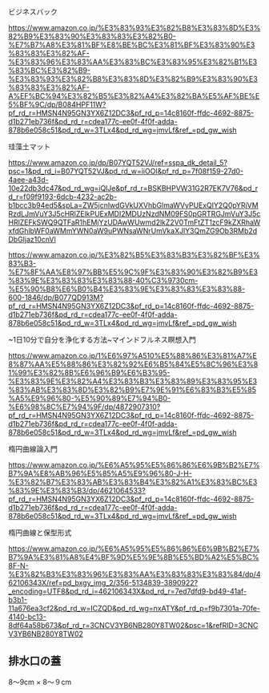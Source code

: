 ビジネスバック

https://www.amazon.co.jp/%E3%83%93%E3%82%B8%E3%83%8D%E3%82%B9%E3%83%90%E3%83%83%E3%82%B0-%E7%B7%A8%E3%81%BF%E8%BE%BC%E3%81%BF%E3%83%90%E3%83%83%E3%82%AF-%E3%83%96%E3%83%AA%E3%83%BC%E3%83%95%E3%82%B1%E3%83%BC%E3%82%B9-%E3%83%93%E3%82%B8%E3%83%8D%E3%82%B9%E3%83%90%E3%83%83%E3%82%AF-A%EF%BC%94%E3%82%B5%E3%82%A4%E3%82%BA%E5%AF%BE%E5%BF%9C/dp/B084HPF11W?pf_rd_r=HMSN4N95GN3YX6Z12DC3&pf_rd_p=14c8160f-ffdc-4692-8875-d1b271eb736f&pd_rd_r=cdea177c-ee0f-4f0f-adda-878b6e058c51&pd_rd_w=3TLx4&pd_rd_wg=jmvLf&ref_=pd_gw_wish


珪藻土マット

https://www.amazon.co.jp/dp/B07YQT52VJ/ref=sspa_dk_detail_5?psc=1&pd_rd_i=B07YQT52VJ&pd_rd_w=iiOOI&pf_rd_p=7f08f159-27d0-4aee-a43d-10e22db3dc47&pd_rd_wg=iQlJe&pf_rd_r=BSKBHPVW31G2R7EK7V76&pd_rd_r=f09f9193-6dcb-4232-ac2b-b1bcc3b94ed5&spLa=ZW5jcnlwdGVkUXVhbGlmaWVyPUExQlY2Q0pYRjVMRzdLJmVuY3J5cHRlZElkPUExMDI2MDUzNzdNM09FS0pGRTRGJmVuY3J5cHRlZEFkSWQ9QTFaR1hEMjYzUDAwWUwmd2lkZ2V0TmFtZT1zcF9kZXRhaWxfdGhlbWF0aWMmYWN0aW9uPWNsaWNrUmVkaXJlY3QmZG9Ob3RMb2dDbGljaz10cnVl

https://www.amazon.co.jp/%E3%82%B5%E3%83%B3%E3%82%BF%E3%83%B3-%E7%8F%AA%E8%97%BB%E5%9C%9F%E3%83%90%E3%82%B9%E3%83%9E%E3%83%83%E3%83%88-40%C3%9730cm-%E5%90%B8%E6%B0%B4%E3%83%9E%E3%83%83%E3%83%88-600-1846/dp/B077QD913M?pf_rd_r=HMSN4N95GN3YX6Z12DC3&pf_rd_p=14c8160f-ffdc-4692-8875-d1b271eb736f&pd_rd_r=cdea177c-ee0f-4f0f-adda-878b6e058c51&pd_rd_w=3TLx4&pd_rd_wg=jmvLf&ref_=pd_gw_wish


~1日10分で自分を浄化する方法~マインドフルネス瞑想入門

https://www.amazon.co.jp/1%E6%97%A510%E5%88%86%E3%81%A7%E8%87%AA%E5%88%86%E3%82%92%E6%B5%84%E5%8C%96%E3%81%99%E3%82%8B%E6%96%B9%E6%B3%95-%E3%83%9E%E3%82%A4%E3%83%B3%E3%83%89%E3%83%95%E3%83%AB%E3%83%8D%E3%82%B9%E7%9E%91%E6%83%B3%E5%85%A5%E9%96%80-%E5%90%89%E7%94%B0-%E6%98%8C%E7%94%9F/dp/4872907310?pf_rd_r=HMSN4N95GN3YX6Z12DC3&pf_rd_p=14c8160f-ffdc-4692-8875-d1b271eb736f&pd_rd_r=cdea177c-ee0f-4f0f-adda-878b6e058c51&pd_rd_w=3TLx4&pd_rd_wg=jmvLf&ref_=pd_gw_wish

楕円曲線論入門

https://www.amazon.co.jp/%E6%A5%95%E5%86%86%E6%9B%B2%E7%B7%9A%E8%AB%96%E5%85%A5%E9%96%80-J-H-%E3%82%B7%E3%83%AB%E3%83%B4%E3%82%A1%E3%83%BC%E3%83%9E%E3%83%B3/dp/4621064533?pf_rd_r=HMSN4N95GN3YX6Z12DC3&pf_rd_p=14c8160f-ffdc-4692-8875-d1b271eb736f&pd_rd_r=cdea177c-ee0f-4f0f-adda-878b6e058c51&pd_rd_w=3TLx4&pd_rd_wg=jmvLf&ref_=pd_gw_wish

楕円曲線と保型形式

https://www.amazon.co.jp/%E6%A5%95%E5%86%86%E6%9B%B2%E7%B7%9A%E3%81%A8%E4%BF%9D%E5%9E%8B%E5%BD%A2%E5%BC%8F-N-%E3%82%B3%E3%83%96%E3%83%AA%E3%83%83%E3%83%84/dp/462106343X/ref=pd_bxgy_img_2/356-5134839-3890922?_encoding=UTF8&pd_rd_i=462106343X&pd_rd_r=7ed7dfd9-bd49-41af-b3b1-11a676ea3cf2&pd_rd_w=ICZQD&pd_rd_wg=nxATY&pf_rd_p=f9b7301a-70fe-4140-bc13-8df64a58b673&pf_rd_r=3CNCV3YB6NB280Y8TW02&psc=1&refRID=3CNCV3YB6NB280Y8TW02

## 排水口の蓋

8〜9cm × 8〜９cm
